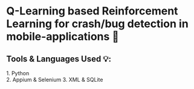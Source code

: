 # Q-Learning based Reinforcement Learning for crash/bug detection in mobile-applications 🐛

<h2> Tools & Languages Used 💡: </h2>
1. Python <br>
2. Appium & Selenium
3. XML & SQLite
